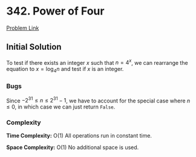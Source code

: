 # 342. Power of Four
[Problem Link](https://leetcode.com/problems/power-of-four/)

## Initial Solution
To test if there exists an integer $x$ such that $n = 4^x$, we can rearrange the equation to $x = \log_4n$ and test if $x$ is an integer. 

### Bugs
Since $-2^{31} \leq n \leq 2^{31} - 1$, we have to account for the special case where $n \leq 0$, in which case we can just return `False`.

### Complexity
**Time Complexity:** O(1)
All operations run in constant time.

**Space Complexity:** O(1)
No additional space is used.